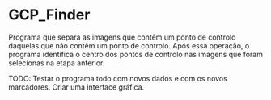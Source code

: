 # GCP_Finder 
Programa que separa as imagens que contêm um ponto de controlo daquelas que nâo contêm um ponto de controlo. Após essa operação, o programa 
identifica o centro dos pontos de controlo nas imagens que foram selecionas na etapa anterior.

TODO: Testar o programa todo com novos dados e com os novos marcadores.
Criar uma interface gráfica.
